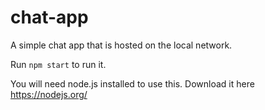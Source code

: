 # chat-app
A simple chat app that is hosted on the local network.

Run `npm start` to run it.

You will need node.js installed to use this. Download it here https://nodejs.org/

